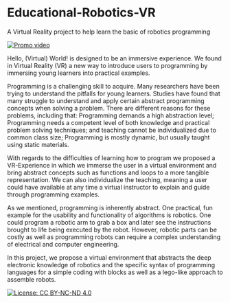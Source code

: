 # Educational-Robotics-VR
A Virtual Reality project to help learn the basic of robotics programming 


[![Promo video](https://youtu.be/9xg5PfYpm08.jpg)](https://youtu.be/9xg5PfYpm08)


Hello, (Virtual) World! is designed to be an immersive experience. We found in Virtual Reality (VR) a new way to introduce users to programming by immersing young learners into practical examples.

Programming is a challenging skill to acquire. Many researchers have been trying to understand the pitfalls for young learners. Studies have found that many struggle to understand and apply certain abstract programming concepts when solving a problem. There are different reasons for these problems, including that: Programming demands a high abstraction level; Programming needs a competent level of both knowledge and practical problem solving techniques; and teaching cannot be individualized due to common class size; Programming is mostly dynamic, but usually taught using static materials.

With regards to the difficulties of learning how to program we proposed a VR-Experience in which we immerse the user in a virtual environment and bring abstract concepts such as functions and loops to a more tangible representation. We can also individualize the teaching, meaning a user could have available at any time a virtual instructor to explain and guide through programming examples.

As we mentioned, programming is inherently abstract. One practical, fun example for the usability and functionality of algorithms is robotics. One could program a robotic arm to grab a box and later see the instructions brought to life being executed by the robot. However, robotic parts can be costly as well as programming robots can require a complex understanding of electrical and computer engineering.

In this project, we propose a virtual environment that abstracts the deep electronic knowledge of robotics and the specific syntax of programming languages for a simple coding with blocks as well as a lego-like approach to assemble robots.

[![License: CC BY-NC-ND 4.0](https://img.shields.io/badge/License-CC%20BY--NC--ND%204.0-lightgrey.svg)](http://creativecommons.org/licenses/by-nc-nd/4.0/)
